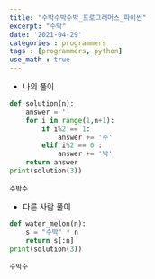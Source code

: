 ```yaml
---
title: "수박수박수박_프로그래머스_파이썬"
excerpt: "수박"
date: '2021-04-29'
categories : programmers
tags : [programmers, python]
use_math : true
---
```




* 나의 풀이


```python
def solution(n):
    answer = ''
    for i in range(1,n+1):
        if i%2 == 1:
            answer += '수'
        elif i%2 == 0 :
            answer += '박'
    return answer
print(solution(3))
```

    수박수


* 다른 사람 풀이


```python
def water_melon(n):
    s = "수박" * n
    return s[:n]
print(solution(3))
```

    수박수

